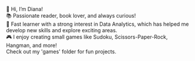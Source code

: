 👋 Hi, I’m Diana!  
📚 Passionate reader, book lover, and always curious!  
🚀 Fast learner with a strong interest in Data Analytics, which has helped me develop new skills and explore exciting areas.  
🎮 I enjoy creating small games like Sudoku, Scissors-Paper-Rock, Hangman, and more!  
Check out my 'games' folder for fun projects.
